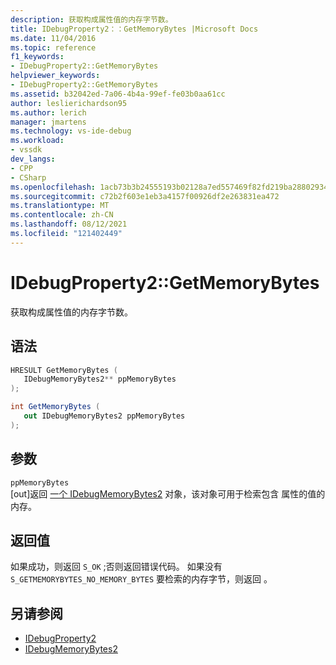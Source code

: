 ```yaml
---
description: 获取构成属性值的内存字节数。
title: IDebugProperty2：：GetMemoryBytes |Microsoft Docs
ms.date: 11/04/2016
ms.topic: reference
f1_keywords:
- IDebugProperty2::GetMemoryBytes
helpviewer_keywords:
- IDebugProperty2::GetMemoryBytes
ms.assetid: b32042ed-7a06-4b4a-99ef-fe03b0aa61cc
author: leslierichardson95
ms.author: lerich
manager: jmartens
ms.technology: vs-ide-debug
ms.workload:
- vssdk
dev_langs:
- CPP
- CSharp
ms.openlocfilehash: 1acb73b3b24555193b02128a7ed557469f82fd219ba288029346e300d561dcc5
ms.sourcegitcommit: c72b2f603e1eb3a4157f00926df2e263831ea472
ms.translationtype: MT
ms.contentlocale: zh-CN
ms.lasthandoff: 08/12/2021
ms.locfileid: "121402449"
---
```

# <a name="idebugproperty2getmemorybytes"></a>IDebugProperty2::GetMemoryBytes
获取构成属性值的内存字节数。

## <a name="syntax"></a>语法

```cpp
HRESULT GetMemoryBytes ( 
   IDebugMemoryBytes2** ppMemoryBytes
);
```

```csharp
int GetMemoryBytes ( 
   out IDebugMemoryBytes2 ppMemoryBytes
);
```

## <a name="parameters"></a>参数
`ppMemoryBytes`\
[out]返回 [一个 IDebugMemoryBytes2](../../../extensibility/debugger/reference/idebugmemorybytes2.md) 对象，该对象可用于检索包含 属性的值的内存。

## <a name="return-value"></a>返回值
 如果成功，则返回 `S_OK` ;否则返回错误代码。 如果没有 `S_GETMEMORYBYTES_NO_MEMORY_BYTES` 要检索的内存字节，则返回 。

## <a name="see-also"></a>另请参阅
- [IDebugProperty2](../../../extensibility/debugger/reference/idebugproperty2.md)
- [IDebugMemoryBytes2](../../../extensibility/debugger/reference/idebugmemorybytes2.md)
